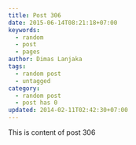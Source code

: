 ```yaml
---
title: Post 306
date: 2015-06-14T08:21:18+07:00
keywords:
  - random
  - post
  - pages
author: Dimas Lanjaka
tags:
  - random post
  - untagged
category:
  - random post
  - post has 0
updated: 2014-02-11T02:42:30+07:00
---
```

This is content of post 306